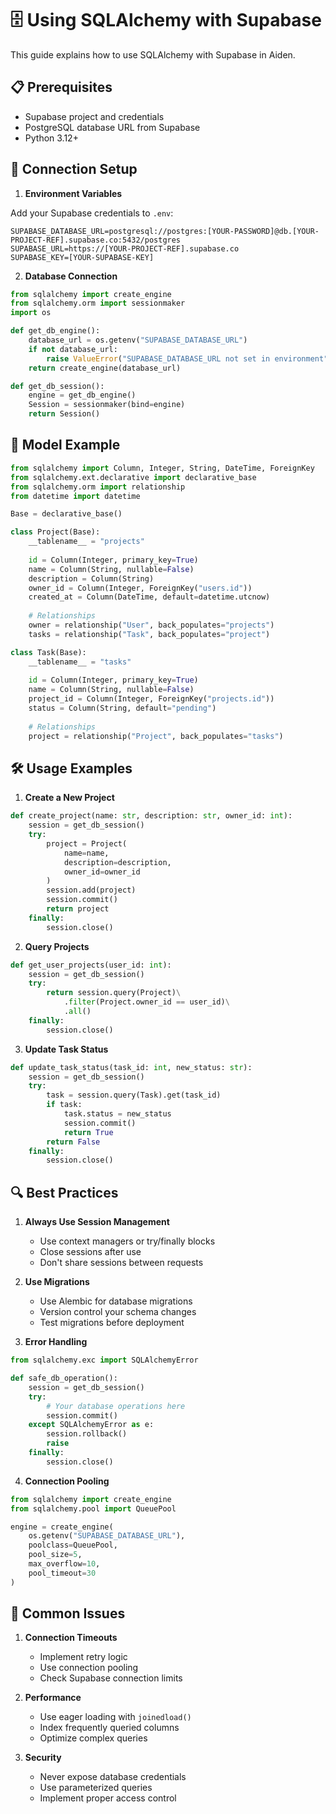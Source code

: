# 🗄️ Using SQLAlchemy with Supabase

This guide explains how to use SQLAlchemy with Supabase in Aiden.

## 📋 Prerequisites

- Supabase project and credentials
- PostgreSQL database URL from Supabase
- Python 3.12+

## 🔌 Connection Setup

1. **Environment Variables**

Add your Supabase credentials to `.env`:
```env
SUPABASE_DATABASE_URL=postgresql://postgres:[YOUR-PASSWORD]@db.[YOUR-PROJECT-REF].supabase.co:5432/postgres
SUPABASE_URL=https://[YOUR-PROJECT-REF].supabase.co
SUPABASE_KEY=[YOUR-SUPABASE-KEY]
```

2. **Database Connection**

```python
from sqlalchemy import create_engine
from sqlalchemy.orm import sessionmaker
import os

def get_db_engine():
    database_url = os.getenv("SUPABASE_DATABASE_URL")
    if not database_url:
        raise ValueError("SUPABASE_DATABASE_URL not set in environment")
    return create_engine(database_url)

def get_db_session():
    engine = get_db_engine()
    Session = sessionmaker(bind=engine)
    return Session()
```

## 📝 Model Example

```python
from sqlalchemy import Column, Integer, String, DateTime, ForeignKey
from sqlalchemy.ext.declarative import declarative_base
from sqlalchemy.orm import relationship
from datetime import datetime

Base = declarative_base()

class Project(Base):
    __tablename__ = "projects"
    
    id = Column(Integer, primary_key=True)
    name = Column(String, nullable=False)
    description = Column(String)
    owner_id = Column(Integer, ForeignKey("users.id"))
    created_at = Column(DateTime, default=datetime.utcnow)
    
    # Relationships
    owner = relationship("User", back_populates="projects")
    tasks = relationship("Task", back_populates="project")

class Task(Base):
    __tablename__ = "tasks"
    
    id = Column(Integer, primary_key=True)
    name = Column(String, nullable=False)
    project_id = Column(Integer, ForeignKey("projects.id"))
    status = Column(String, default="pending")
    
    # Relationships
    project = relationship("Project", back_populates="tasks")
```

## 🛠️ Usage Examples

1. **Create a New Project**
```python
def create_project(name: str, description: str, owner_id: int):
    session = get_db_session()
    try:
        project = Project(
            name=name,
            description=description,
            owner_id=owner_id
        )
        session.add(project)
        session.commit()
        return project
    finally:
        session.close()
```

2. **Query Projects**
```python
def get_user_projects(user_id: int):
    session = get_db_session()
    try:
        return session.query(Project)\
            .filter(Project.owner_id == user_id)\
            .all()
    finally:
        session.close()
```

3. **Update Task Status**
```python
def update_task_status(task_id: int, new_status: str):
    session = get_db_session()
    try:
        task = session.query(Task).get(task_id)
        if task:
            task.status = new_status
            session.commit()
            return True
        return False
    finally:
        session.close()
```

## 🔍 Best Practices

1. **Always Use Session Management**
   - Use context managers or try/finally blocks
   - Close sessions after use
   - Don't share sessions between requests

2. **Use Migrations**
   - Use Alembic for database migrations
   - Version control your schema changes
   - Test migrations before deployment

3. **Error Handling**
```python
from sqlalchemy.exc import SQLAlchemyError

def safe_db_operation():
    session = get_db_session()
    try:
        # Your database operations here
        session.commit()
    except SQLAlchemyError as e:
        session.rollback()
        raise
    finally:
        session.close()
```

4. **Connection Pooling**
```python
from sqlalchemy import create_engine
from sqlalchemy.pool import QueuePool

engine = create_engine(
    os.getenv("SUPABASE_DATABASE_URL"),
    poolclass=QueuePool,
    pool_size=5,
    max_overflow=10,
    pool_timeout=30
)
```

## 🚨 Common Issues

1. **Connection Timeouts**
   - Implement retry logic
   - Use connection pooling
   - Check Supabase connection limits

2. **Performance**
   - Use eager loading with `joinedload()`
   - Index frequently queried columns
   - Optimize complex queries

3. **Security**
   - Never expose database credentials
   - Use parameterized queries
   - Implement proper access control
